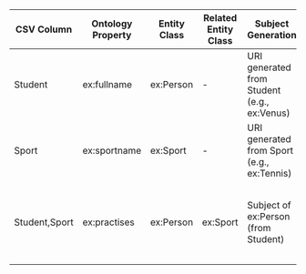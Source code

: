|CSV Column|Ontology Property|Entity Class|Related Entity Class|Subject Generation|Join Condition|
|---|---|---|---|---|---|
|Student|ex:fullname |ex:Person |-|URI generated from Student (e.g., ex:Venus)|-|
|Sport|ex:sportname |ex:Sport |-|URI generated from Sport (e.g., ex:Tennis)|-|
|Student,Sport|ex:practises |ex:Person |ex:Sport |Subject of ex:Person (from Student)|Match Sport value to ex:sportname of an ex:Sport entity (e.g., ex:Tennis)|
